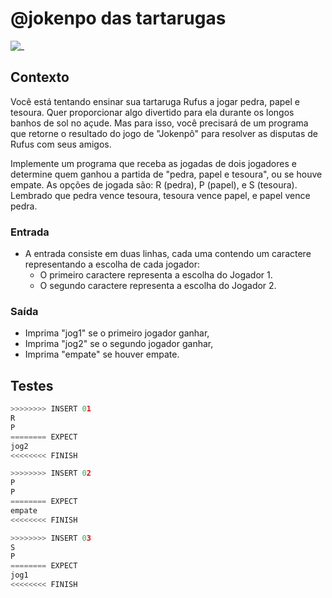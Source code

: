 # @jokenpo das tartarugas

![_](cover.jpg)

## Contexto

Você está tentando ensinar sua tartaruga Rufus a jogar pedra, papel e tesoura. Quer proporcionar algo divertido para ela durante os longos banhos de sol no açude. Mas para isso, você precisará de um programa que retorne o resultado do jogo de "Jokenpô" para resolver as disputas de Rufus com seus amigos.

Implemente um programa que receba as jogadas de dois jogadores e determine quem ganhou a partida de "pedra, papel e tesoura", ou se houve empate. As opções de jogada são: R (pedra), P (papel), e S (tesoura). Lembrado que pedra vence tesoura, tesoura vence papel, e papel vence pedra.

### Entrada

- A entrada consiste em duas linhas, cada uma contendo um caractere representando a escolha de cada jogador:
  - O primeiro caractere representa a escolha do Jogador 1.
  - O segundo caractere representa a escolha do Jogador 2.

### Saída

- Imprima "jog1" se o primeiro jogador ganhar,
- Imprima "jog2" se o segundo jogador ganhar,
- Imprima "empate" se houver empate.

## Testes

```py
>>>>>>>> INSERT 01
R
P
======== EXPECT
jog2
<<<<<<<< FINISH
```

```py
>>>>>>>> INSERT 02
P
P
======== EXPECT
empate
<<<<<<<< FINISH
```

```py
>>>>>>>> INSERT 03
S
P
======== EXPECT
jog1
<<<<<<<< FINISH
```
